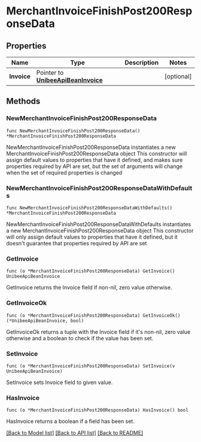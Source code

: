 # MerchantInvoiceFinishPost200ResponseData

## Properties

Name | Type | Description | Notes
------------ | ------------- | ------------- | -------------
**Invoice** | Pointer to [**UnibeeApiBeanInvoice**](UnibeeApiBeanInvoice.md) |  | [optional] 

## Methods

### NewMerchantInvoiceFinishPost200ResponseData

`func NewMerchantInvoiceFinishPost200ResponseData() *MerchantInvoiceFinishPost200ResponseData`

NewMerchantInvoiceFinishPost200ResponseData instantiates a new MerchantInvoiceFinishPost200ResponseData object
This constructor will assign default values to properties that have it defined,
and makes sure properties required by API are set, but the set of arguments
will change when the set of required properties is changed

### NewMerchantInvoiceFinishPost200ResponseDataWithDefaults

`func NewMerchantInvoiceFinishPost200ResponseDataWithDefaults() *MerchantInvoiceFinishPost200ResponseData`

NewMerchantInvoiceFinishPost200ResponseDataWithDefaults instantiates a new MerchantInvoiceFinishPost200ResponseData object
This constructor will only assign default values to properties that have it defined,
but it doesn't guarantee that properties required by API are set

### GetInvoice

`func (o *MerchantInvoiceFinishPost200ResponseData) GetInvoice() UnibeeApiBeanInvoice`

GetInvoice returns the Invoice field if non-nil, zero value otherwise.

### GetInvoiceOk

`func (o *MerchantInvoiceFinishPost200ResponseData) GetInvoiceOk() (*UnibeeApiBeanInvoice, bool)`

GetInvoiceOk returns a tuple with the Invoice field if it's non-nil, zero value otherwise
and a boolean to check if the value has been set.

### SetInvoice

`func (o *MerchantInvoiceFinishPost200ResponseData) SetInvoice(v UnibeeApiBeanInvoice)`

SetInvoice sets Invoice field to given value.

### HasInvoice

`func (o *MerchantInvoiceFinishPost200ResponseData) HasInvoice() bool`

HasInvoice returns a boolean if a field has been set.


[[Back to Model list]](../README.md#documentation-for-models) [[Back to API list]](../README.md#documentation-for-api-endpoints) [[Back to README]](../README.md)


